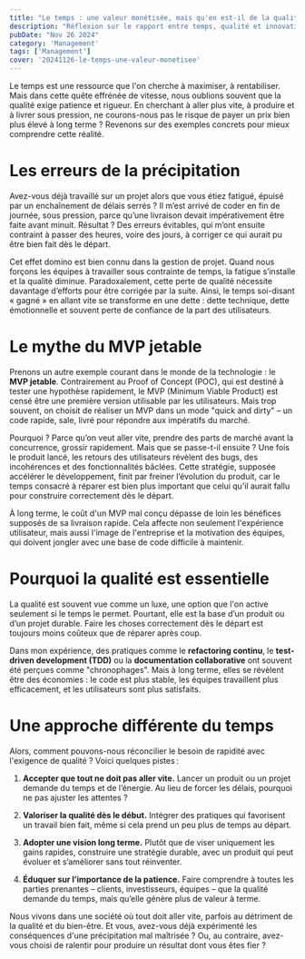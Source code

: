 ```yaml
---
title: "Le temps : une valeur monétisée, mais qu'en est-il de la qualité ?"
description: "Réflexion sur le rapport entre temps, qualité et innovation dans les organisations"
pubDate: "Nov 26 2024"
category: 'Management'
tags: ['Management']
cover: '20241126-le-temps-une-valeur-monetisee'
---
```


Le temps est une ressource que l'on cherche à maximiser, à rentabiliser. Mais dans cette quête effrénée de vitesse, nous oublions souvent que la qualité exige patience et rigueur. En cherchant à aller plus vite, à produire et à livrer sous pression, ne courons-nous pas le risque de payer un prix bien plus élevé à long terme ? Revenons sur des exemples concrets pour mieux comprendre cette réalité.

# Les erreurs de la précipitation

Avez-vous déjà travaillé sur un projet alors que vous étiez fatigué, épuisé par un enchaînement de délais serrés ? Il m’est arrivé de coder en fin de journée, sous pression, parce qu’une livraison devait impérativement être faite avant minuit. Résultat ? Des erreurs évitables, qui m’ont ensuite contraint à passer des heures, voire des jours, à corriger ce qui aurait pu être bien fait dès le départ.

Cet effet domino est bien connu dans la gestion de projet. Quand nous forçons les équipes à travailler sous contrainte de temps, la fatigue s’installe et la qualité diminue. Paradoxalement, cette perte de qualité nécessite davantage d’efforts pour être corrigée par la suite. Ainsi, le temps soi-disant « gagné » en allant vite se transforme en une dette : dette technique, dette émotionnelle et souvent perte de confiance de la part des utilisateurs.

# Le mythe du MVP jetable

Prenons un autre exemple courant dans le monde de la technologie : le **MVP jetable**. Contrairement au Proof of Concept (POC), qui est destiné à tester une hypothèse rapidement, le MVP (Minimum Viable Product) est censé être une première version utilisable par les utilisateurs. Mais trop souvent, on choisit de réaliser un MVP dans un mode "quick and dirty" – un code rapide, sale, livré pour répondre aux impératifs du marché. 

Pourquoi ? Parce qu’on veut aller vite, prendre des parts de marché avant la concurrence, grossir rapidement. Mais que se passe-t-il ensuite ? Une fois le produit lancé, les retours des utilisateurs révèlent des bugs, des incohérences et des fonctionnalités bâclées. Cette stratégie, supposée accélérer le développement, finit par freiner l’évolution du produit, car le temps consacré à réparer est bien plus important que celui qu’il aurait fallu pour construire correctement dès le départ.

À long terme, le coût d'un MVP mal conçu dépasse de loin les bénéfices supposés de sa livraison rapide. Cela affecte non seulement l'expérience utilisateur, mais aussi l'image de l'entreprise et la motivation des équipes, qui doivent jongler avec une base de code difficile à maintenir.

# Pourquoi la qualité est essentielle

La qualité est souvent vue comme un luxe, une option que l'on active seulement si le temps le permet. Pourtant, elle est la base d’un produit ou d’un projet durable. Faire les choses correctement dès le départ est toujours moins coûteux que de réparer après coup.

Dans mon expérience, des pratiques comme le **refactoring continu**, le **test-driven development (TDD)** ou la **documentation collaborative** ont souvent été perçues comme "chronophages". Mais à long terme, elles se révèlent être des économies : le code est plus stable, les équipes travaillent plus efficacement, et les utilisateurs sont plus satisfaits.

# Une approche différente du temps

Alors, comment pouvons-nous réconcilier le besoin de rapidité avec l'exigence de qualité ? Voici quelques pistes :

1. **Accepter que tout ne doit pas aller vite.** Lancer un produit ou un projet demande du temps et de l’énergie. Au lieu de forcer les délais, pourquoi ne pas ajuster les attentes ?
   
2. **Valoriser la qualité dès le début.** Intégrer des pratiques qui favorisent un travail bien fait, même si cela prend un peu plus de temps au départ.

3. **Adopter une vision long terme.** Plutôt que de viser uniquement les gains rapides, construire une stratégie durable, avec un produit qui peut évoluer et s’améliorer sans tout réinventer.

4. **Éduquer sur l’importance de la patience.** Faire comprendre à toutes les parties prenantes – clients, investisseurs, équipes – que la qualité demande du temps, mais qu’elle génère plus de valeur à terme.

Nous vivons dans une société où tout doit aller vite, parfois au détriment de la qualité et du bien-être. Et vous, avez-vous déjà expérimenté les conséquences d'une précipitation mal maîtrisée ? Ou, au contraire, avez-vous choisi de ralentir pour produire un résultat dont vous êtes fier ? 
